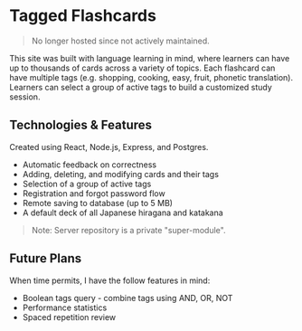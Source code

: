 # Tagged Flashcards
> No longer hosted since not actively maintained.

This site was built with language learning in mind, where learners can have up to thousands of cards across a variety of topics. Each flashcard can have multiple tags (e.g. shopping, cooking, easy, fruit, phonetic translation). Learners can select a group of active tags to build a customized study session.

## Technologies & Features

Created using React, Node.js, Express, and Postgres.  

* Automatic feedback on correctness
* Adding, deleting, and modifying cards and their tags
* Selection of a group of active tags
* Registration and forgot password flow
* Remote saving to database (up to 5 MB)
* A default deck of all Japanese hiragana and katakana

> Note: Server repository is a private "super-module".

## Future Plans

When time permits, I have the follow features in mind:

* Boolean tags query - combine tags using AND, OR, NOT 
* Performance statistics
* Spaced repetition review
